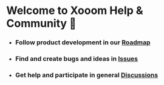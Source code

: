 # Welcome to Xooom Help & Community 👋

- ### Follow product development in our [Roadmap](https://github.com/orgs/xooom-dev/projects/1)
- ### Find and create bugs and ideas in [Issues](https://github.com/xooom-dev/roadmap/issues)
- ### Get help and participate in general [Discussions](https://github.com/xooom-dev/roadmap/discussions)
